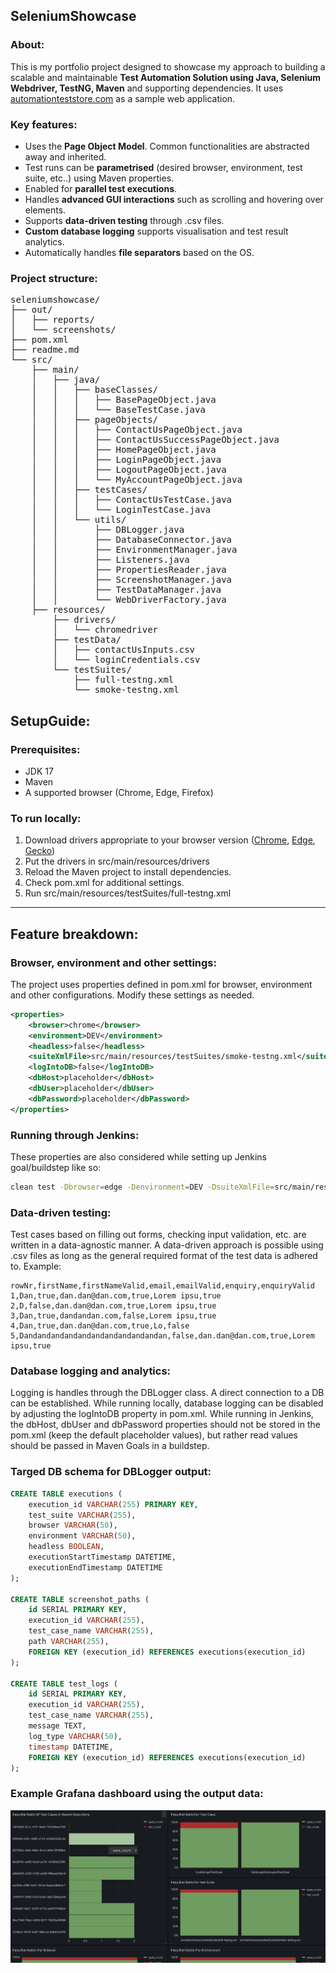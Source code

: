 
## SeleniumShowcase

### About:

This is my portfolio project designed to showcase my approach to building a scalable and maintainable **Test Automation Solution using Java, Selenium Webdriver, TestNG, Maven** and supporting dependencies. It uses [automationteststore.com](https://automationteststore.com/) as a sample web application.

### Key features:
- Uses the **Page Object Model**. Common functionalities are abstracted away and inherited.
- Test runs can be **parametrised** (desired browser, environment, test suite, etc..) using Maven properties.
- Enabled for **parallel test executions**.
- Handles **advanced GUI interactions** such as scrolling and hovering over elements.
- Supports **data-driven testing** through .csv files.
- **Custom database logging** supports visualisation and test result analytics.
- Automatically handles **file separators** based on the OS.

### Project structure:
<pre>
seleniumshowcase/
├── out/
│   ├── reports/
│   └── screenshots/
├── pom.xml
├── readme.md
└── src/
    ├── main/
    │   ├── java/
    │   │   ├── baseClasses/
    │   │   │   ├── BasePageObject.java
    │   │   │   └── BaseTestCase.java
    │   │   ├── pageObjects/
    │   │   │   ├── ContactUsPageObject.java
    │   │   │   ├── ContactUsSuccessPageObject.java
    │   │   │   ├── HomePageObject.java
    │   │   │   ├── LoginPageObject.java
    │   │   │   ├── LogoutPageObject.java
    │   │   │   └── MyAccountPageObject.java
    │   │   ├── testCases/
    │   │   │   ├── ContactUsTestCase.java
    │   │   │   └── LoginTestCase.java
    │   │   └── utils/
    │   │       ├── DBLogger.java
    │   │       ├── DatabaseConnector.java
    │   │       ├── EnvironmentManager.java
    │   │       ├── Listeners.java
    │   │       ├── PropertiesReader.java
    │   │       ├── ScreenshotManager.java
    │   │       ├── TestDataManager.java
    │   │       └── WebDriverFactory.java
    ├── resources/
        ├── drivers/
        │   └── chromedriver
        ├── testData/
        │   ├── contactUsInputs.csv
        │   └── loginCredentials.csv
        └── testSuites/
            ├── full-testng.xml
            └── smoke-testng.xml
</pre>

## SetupGuide:

### Prerequisites:

- JDK 17
- Maven
- A supported browser (Chrome, Edge, Firefox)

### To run locally:

1. Download drivers appropriate to your browser version ([Chrome](https://chromedriver.chromium.org/downloads),
   [Edge](https://developer.microsoft.com/en-us/microsoft-edge/tools/webdriver/), [Gecko](https://github.com/mozilla/geckodriver/releases))
2. Put the drivers in src/main/resources/drivers
3. Reload the Maven project to install dependencies.
4. Check pom.xml for additional settings.
5. Run src/main/resources/testSuites/full-testng.xml

***

## Feature breakdown:

### Browser, environment and other settings:
The project uses properties defined in pom.xml for browser, environment and other configurations. Modify these settings as needed.
```xml
<properties>
    <browser>chrome</browser>
    <environment>DEV</environment>
    <headless>false</headless>
    <suiteXmlFile>src/main/resources/testSuites/smoke-testng.xml</suiteXmlFile>
    <logIntoDB>false</logIntoDB>
    <dbHost>placeholder</dbHost>
    <dbUser>placeholder</dbUser>
    <dbPassword>placeholder</dbPassword>
</properties>
```

### Running through Jenkins:
These properties are also considered while setting up Jenkins goal/buildstep like so:
```sh
clean test -Dbrowser=edge -Denvironment=DEV -DsuiteXmlFile=src/main/resources/testSuites/full-testng.xml -Dheadless=false -DdbHost=placeholder -DdbUser=placeholder -DdbPassword=placeholder -DlogIntoDB=true
```
### Data-driven testing:

Test cases based on filling out forms, checking input validation, etc. are written in a data-agnostic manner. A data-driven approach is possible using .csv files as long as the general required format of the test data is adhered to. Example:

```csv
rowNr,firstName,firstNameValid,email,emailValid,enquiry,enquiryValid
1,Dan,true,dan.dan@dan.com,true,Lorem ipsu,true
2,D,false,dan.dan@dan.com,true,Lorem ipsu,true
3,Dan,true,dandandan.com,false,Lorem ipsu,true
4,Dan,true,dan.dan@dan.com,true,Lo,false
5,Dandandandandandandandandandandan,false,dan.dan@dan.com,true,Lorem ipsu,true
```

### Database logging and analytics:
Logging is handles through the DBLogger class. A direct connection to a DB can be established. While running locally, database logging can be disabled by adjusting the logIntoDB property in pom.xml. While running in Jenkins, the dbHost, dbUser and dbPassword properties should not be stored in the pom.xml (keep the default placeholder values), but rather read values should be passed in Maven Goals in a buildstep.

### Targed DB schema for DBLogger output:

```sql
CREATE TABLE executions (
    execution_id VARCHAR(255) PRIMARY KEY,
    test_suite VARCHAR(255),
    browser VARCHAR(50),
    environment VARCHAR(50),
    headless BOOLEAN,
    executionStartTimestamp DATETIME,
    executionEndTimestamp DATETIME
);

CREATE TABLE screenshot_paths (
    id SERIAL PRIMARY KEY,
    execution_id VARCHAR(255),
    test_case_name VARCHAR(255),
    path VARCHAR(255),
    FOREIGN KEY (execution_id) REFERENCES executions(execution_id)
);

CREATE TABLE test_logs (
    id SERIAL PRIMARY KEY,
    execution_id VARCHAR(255),
    test_case_name VARCHAR(255),
    message TEXT,
    log_type VARCHAR(50),
    timestamp DATETIME,
    FOREIGN KEY (execution_id) REFERENCES executions(execution_id)
);
```

### Example Grafana dashboard using the output data:

![Example Grafana Dashboard](GrafanaExample.png)

